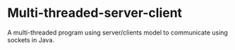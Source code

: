 # Multi-threaded-server-client
A multi-threaded program using server/clients model to communicate using sockets in Java.
